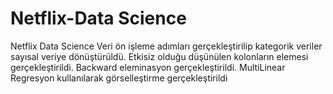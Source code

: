 # Netflix-Data Science
Netflix Data Science
Veri ön işleme adımları gerçekleştirilip kategorik veriler sayısal veriye dönüştürüldü.
Etkisiz olduğu düşünülen kolonların elemesi gerçekleştirildi.
Backward eleminasyon gerçekleştirildi.
MultiLinear Regresyon kullanılarak görselleştirme gerçekleştirildi
